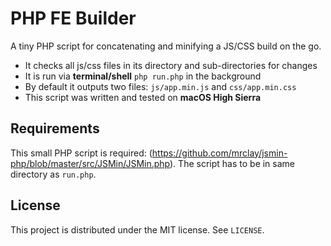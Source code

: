 # PHP FE Builder
A tiny PHP script for concatenating and minifying a JS/CSS build on the go.
- It checks all js/css files in its directory and sub-directories for changes
- It is run via **terminal/shell** `php run.php` in the background
- By default it outputs two files: `js/app.min.js` and `css/app.min.css`
- This script was written and tested on **macOS High Sierra**

## Requirements
This small PHP script is required: (https://github.com/mrclay/jsmin-php/blob/master/src/JSMin/JSMin.php). The script has to be in same directory as `run.php`. 

## License
This project is distributed under the MIT license. See `LICENSE`.